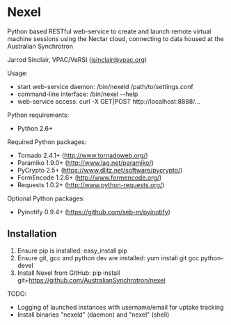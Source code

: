 Nexel
=====

Python based RESTful web-service to create and launch remote virtual
machine sessions using the Nectar cloud, connecting to data housed at the
Australian Synchrotron

Jarrod Sinclair, VPAC/VeRSI
(jsinclair@vpac.org)

Usage:

- start web-service daemon: /bin/nexeld /path/to/settings.conf
- command-line interface: /bin/nexel --help
- web-service access: curl -X GET|POST http://localhost:8888/...

Python requirements:

- Python 2.6+

Required Python packages:

- Tornado 2.4.1+ (http://www.tornadoweb.org/)
- Paramiko 1.9.0+ (http://www.lag.net/paramiko/)
- PyCrypto 2.5+ (https://www.dlitz.net/software/pycrypto/)
- FormEncode 1.2.6+ (http://www.formencode.org/)
- Requests 1.0.2+ (http://www.python-requests.org/)

Optional Python packages:

- Pyinotify 0.9.4+ (https://github.com/seb-m/pyinotify)

Installation
------------

1. Ensure pip is installed: easy_install pip
2. Ensure git, gcc and python dev are installed: yum install git gcc python-devel
3. Install Nexel from GitHub: pip install git+https://github.com/AustralianSynchrotron/nexel


TODO:

- Logging of launched instances with username/email for uptake tracking
- Install binaries "nexeld" (daemon) and "nexel" (shell)

